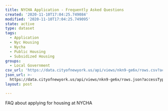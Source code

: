 ```yaml
---
title: NYCHA Application - Frequently Asked Questions
created: '2020-11-10T17:04:25.749084'
modified: '2020-11-10T17:04:25.749095'
state: active
type: dataset
tags:
  - Application
  - Nyc Housing
  - Nycha
  - Public Housing
  - Subsidized Housing
groups:
  - Local Government
csv_url: 'https://data.cityofnewyork.us/api/views/nkn9-ge6x/rows.csv?accessType=DOWNLOAD'
json_url: >-
  https://data.cityofnewyork.us/api/views/nkn9-ge6x/rows.json?accessType=DOWNLOAD
layout: post

---
```

FAQ about applying for housing at NYCHA
